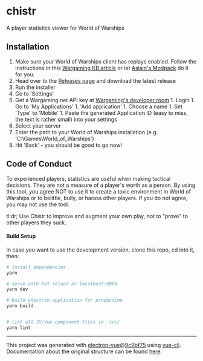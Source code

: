# chistr

A player statistics viewer for World of Warships

## Installation

1. Make sure your World of Warships client has replays enabled. Follow the instructions in this [Wargaming KB article](https://na.wargaming.net/support/kb/articles/517) or let [Aslain's Modpack](http://aslain.com/index.php?/topic/2020-0671-aslains-wows-modpack-installer-wpicture-preview/) do it for you.
1. Head over to the [Releases page](https://github.com/patmanteau/chistr/releases/latest) and download the latest release
1. Run the installer
1. Go to 'Settings'
  1. Get a Wargaming.net API key at [Wargaming's developer room](https://developers.wargaming.net/applications/)
    1. Login
    1. Go to 'My Applications'
    1. 'Add application'
    1. Choose a name
    1. Set 'Type' to 'Mobile'
    1. Paste the generated Application ID (easy to miss, the text is rather small) into your settings
  1. Select your server
  1. Enter the path to your World of Warships installation (e.g. 'C:\Games\World_of_Warships')
  1. Hit 'Back' - you should be good to go now!
  
## Code of Conduct

To experienced players, statistics are useful when making tactical decisions. They are not a measure of a player's worth as a person. By using this tool, you agree NOT to use it to create a toxic environment in World of Warships or to belittle, bully, or harass other players. If you do not agree, you may not use the tool.

tl:dr; Use Chistr to improve and augment your own play, not to "prove" to other players they suck.

#### Build Setup

In case you want to use the development version, clone this repo, cd into it, then:

``` bash
# install dependencies
yarn

# serve with hot reload at localhost:9080
yarn dev

# build electron application for production
yarn build


# lint all JS/Vue component files in `src/`
yarn lint

```

---

This project was generated with [electron-vue](https://github.com/SimulatedGREG/electron-vue)@[9c9bf75](https://github.com/SimulatedGREG/electron-vue/tree/9c9bf75630add075bfa58f52e391e82fb1b9f44a) using [vue-cli](https://github.com/vuejs/vue-cli). Documentation about the original structure can be found [here](https://simulatedgreg.gitbooks.io/electron-vue/content/index.html).
